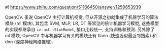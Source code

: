 #! https://www.zhihu.com/question/51166450/answer/1259653939

[comment]: <> (Answer URL: https://www.zhihu.com/question/51166450/answer/1259653939)
[comment]: <> (Question Title: c++ 有哪些简单易用的机器学习库？)
[comment]: <> (Author Name: 采石工)
[comment]: <> (Create Time: 2020-06-02 09:58:22)

OpenCV. 虽说 OpenCV 主打计算机视觉, 但从开源之初就集成了机器学习的算法模块 (ml 模块), 其包含 SVM, MLP, LR, DT 等常见的统计机器学习模型, 这些模型的实现都继承自 `cv::ml::StatModel`, 接口比较统一, 支持训练和预测. 另外除了 ml 模块, OpenCV 中与机器学习有关的模块还有 flann (快速近似最近邻搜索) 和 dnn (深度神经网络推理).

